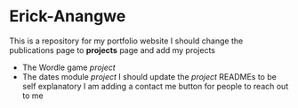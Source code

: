 # Erick-Anangwe
This is a repository for my portfolio website
I should change the publications page to **projects** page and add my projects
* The Wordle game *project*
* The dates module *project*
I should update the *project* READMEs to be self explanatory
I am adding a contact me button for people to reach out to me
